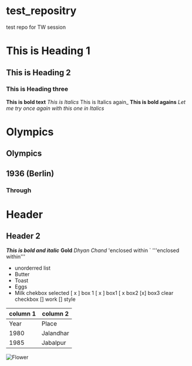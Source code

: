 # test_repositry
test repo for TW session
# This is Heading 1
## This is Heading 2
### This is Heading three
**This is bold text**
_This is Italics_
This is Italics again_
**This is bold agains**
_Let me try once again with this one in Italics_

# Olympics #

## Olympics ##
## 1936 (Berlin) ##
### Through ####
Header
===============
Header 2
--------------
**_This is bold and italic_**
**Gold**
_Dhyan Chand_
'enclosed within ` 
'''enclosed within'''
- unorderred list
-  Butter
-  Toast
-  Eggs
-  Milk
chekbox selected
[ x ] box 1
[ x ] box1
[ x box2
[x] box3
clear checkbox
[] work
[] style

| column 1 | column 2 |
 | ---------------- | ------------------|
 | Year | Place|
 |1980| Jalandhar |
 |1985 | Jabalpur|

 [img]: (https://depositphotos.com/25410085/stock-photo-two-beautiful-flowers.html.jpg)

![Flower][img]
